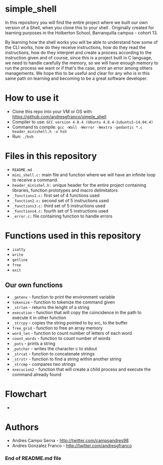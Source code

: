 # simple_shell
In this repository you will find the entire project where we built our own version of a Shell, when you clone this to your shell . Originally created for learning purposes in the Holberton School, Barranquilla campus - cohort 13.

By learning how the shell works you will be able to understand how some of the CLI works, how do they receive instructions, how do they read the instructions, how do they interpret and create a process according to the instruction given and of course, since this is a project built in C language, we need to handle carefully the memory, so we will have enough memory to run the process we want or if that's the case, print an error among others managements. We hope this to be useful and clear for any who is in this same path on learning and becoming to be a great software developer.

# How to use it
- Clone this repo into your VM or OS with https://github.com/andresgfranco/simple_shell
- Compiler to use: `GCC version 4.8.4 (Ubuntu 4.8.4-2ubuntu1~14.04.4)`
- Command to compile: `gcc -Wall -Werror -Wextra -pedantic *.c header_minishell.h -o hsh`
- Run: `./hsh`

# Files in this repository
- `README.md`
- `mini_shell.c:` main file and function where we will have an infinite loop to receive a command.
- `header_minishel.h:` unique header for the entire project containing libraries, function prototypes and macro delimitators
- `_functions1.c:` first set of 4 functions used
- `_function2.c:` second set of 5 instructions used
- `_functions3.c:` third set of 5 instructions used
- `_functions4.c:` fourth set of 5 instructions used
- `_error.c:` file containing function to handle errors
# Functions used in this repository
- `isatty`
- `write`
- `getline`
- `free`
- `exit`
## Our own functions
- `_getenv` - function to print the environment variable
- `tokenize` - function to tokenize the command given
- `_strlen` - returns the lenght of a string
- `execution` - function that will copy the coincidence in the path to execute it in other function
- `_strcpy` - copies the string pointed to by src, to the buffer
- `free_grid` - function to free an array memory
- `word_len` - function to count number of letters of each word
- `count_words` - function to count number of words
- `_puts` - prints a string
- `_putchar` - writes the character c to stdout
- `_strcat` - function to concatenate strings
- `_strstr` - function to find a string within another string
- `_strcmp` - compares two strings
- `execucion2` - function that will create a child process and execute the command already found

# Flowchart
- 
# Authors
- Andres Campo Serna - http://twitter.com/campoandres98
- Andres Gonzalez Franco - http://twitter.com/andresgfranco

### End of README.md file
